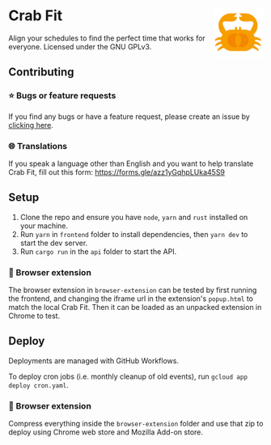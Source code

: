 # Crab Fit <img width="100" align="right" src="crabfit-frontend/src/res/logo.svg" alt="avatar">

Align your schedules to find the perfect time that works for everyone.
Licensed under the GNU GPLv3.

## Contributing

### ⭐️ Bugs or feature requests

If you find any bugs or have a feature request, please create an issue by <a href="https://github.com/GRA0007/crab.fit/issues/new/choose">clicking here</a>.

### 🌐 Translations

If you speak a language other than English and you want to help translate Crab Fit, fill out this form: https://forms.gle/azz1yGqhpLUka45S9

## Setup

1. Clone the repo and ensure you have `node`, `yarn` and `rust` installed on your machine.
2. Run `yarn` in `frontend` folder to install dependencies, then `yarn dev` to start the dev server.
3. Run `cargo run` in the `api` folder to start the API.

### 🔌 Browser extension

The browser extension in `browser-extension` can be tested by first running the frontend, and changing the iframe url in the extension's `popup.html` to match the local Crab Fit. Then it can be loaded as an unpacked extension in Chrome to test.

## Deploy

Deployments are managed with GitHub Workflows.

To deploy cron jobs (i.e. monthly cleanup of old events), run `gcloud app deploy cron.yaml`.

### 🔌 Browser extension

Compress everything inside the `browser-extension` folder and use that zip to deploy using Chrome web store and Mozilla Add-on store.
